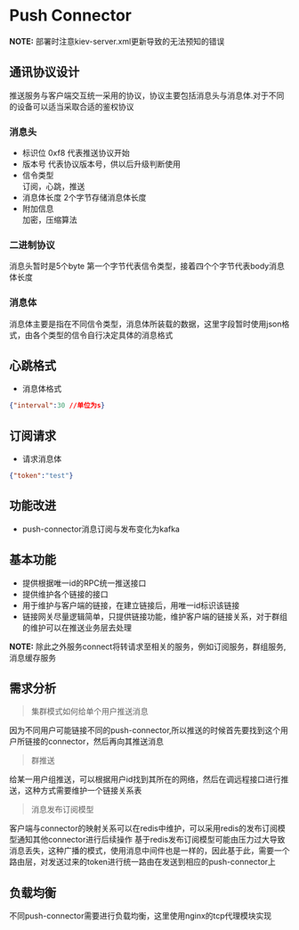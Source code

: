 # Push Connector

**NOTE:** 部署时注意kiev-server.xml更新导致的无法预知的错误

## 通讯协议设计
推送服务与客户端交互统一采用的协议，协议主要包括消息头与消息体.对于不同的设备可以适当采取合适的鉴权协议

### 消息头
* 标识位 0xf8 代表推送协议开始
* 版本号 代表协议版本号，供以后升级判断使用
* 信令类型  
订阅，心跳，推送
* 消息体长度 2个字节存储消息体长度
* 附加信息  
加密，压缩算法

### 二进制协议
消息头暂时是5个byte
第一个字节代表信令类型，接着四个个字节代表body消息体长度

### 消息体
消息体主要是指在不同信令类型，消息体所装载的数据，这里字段暂时使用json格式，由各个类型的信令自行决定具体的消息格式


## 心跳格式
* 消息体格式
```json
{"interval":30 //单位为s}
```

## 订阅请求
* 请求消息体
````json
{"token":"test"}
````

## 功能改进
* push-connector消息订阅与发布变化为kafka

## 基本功能
* 提供根据唯一id的RPC统一推送接口
* 提供维护各个链接的接口
* 用于维护与客户端的链接，在建立链接后，用唯一id标识该链接
* 链接网关尽量逻辑简单，只提供链接功能，维护客户端的链接关系，对于群组的维护可以在推送业务层去处理

**NOTE:** 除此之外服务connect将转请求至相关的服务，例如订阅服务，群组服务,消息缓存服务

## 需求分析
> 集群模式如何给单个用户推送消息  
  
因为不同用户可能链接不同的push-connector,所以推送的时候首先要找到这个用户所链接的connector，然后再向其推送消息

> 群推送  
  
给某一用户组推送，可以根据用户id找到其所在的网络，然后在调远程接口进行推送，这种方式需要维护一个链接关系表

> 消息发布订阅模型  
  
客户端与connector的映射关系可以在redis中维护，可以采用redis的发布订阅模型通知其他connector进行后续操作
基于redis发布订阅模型可能由压力过大导致消息丢失，这种广播的模式，使用消息中间件也是一样的，因此基于此，需要一个路由层，对发送过来的token进行统一路由在发送到相应的push-connector上

## 负载均衡
不同push-connector需要进行负载均衡，这里使用nginx的tcp代理模块实现